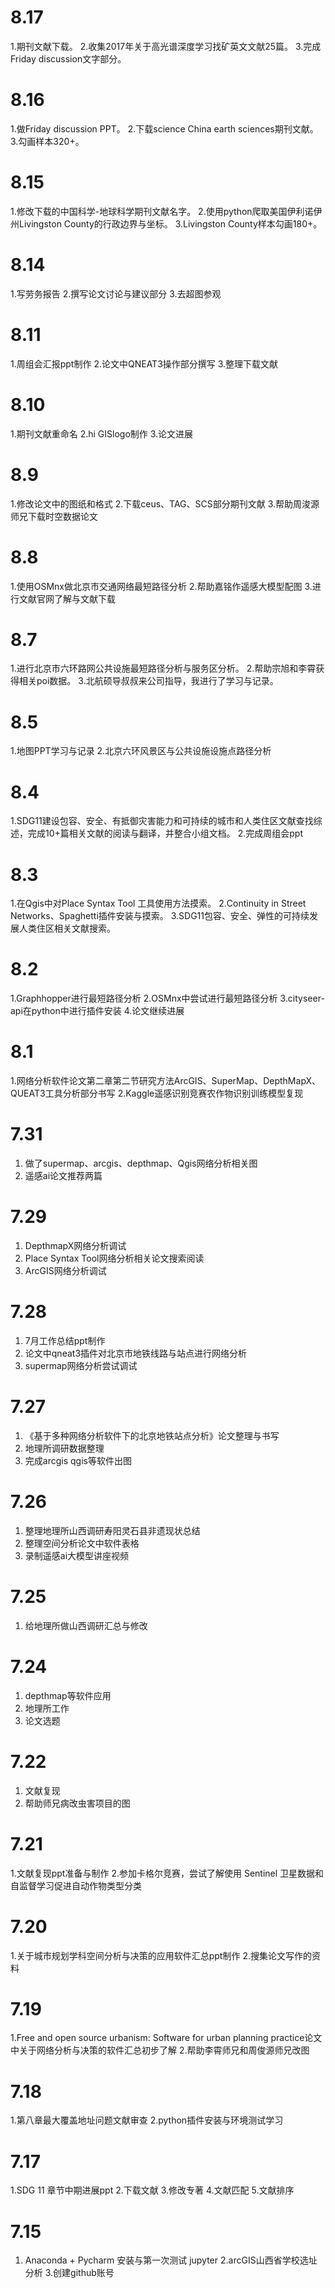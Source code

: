 # 8.17
1.期刊文献下载。
2.收集2017年关于高光谱深度学习找矿英文文献25篇。
3.完成Friday discussion文字部分。
# 8.16
1.做Friday discussion PPT。
2.下载science China earth sciences期刊文献。
3.勾画样本320+。
# 8.15
1.修改下载的中国科学-地球科学期刊文献名字。
2.使用python爬取美国伊利诺伊州Livingston County的行政边界与坐标。
3.Livingston County样本勾画180+。
# 8.14
1.写劳务报告
2.撰写论文讨论与建议部分
3.去超图参观
# 8.11
1.周组会汇报ppt制作
2.论文中QNEAT3操作部分撰写
3.整理下载文献
# 8.10
1.期刊文献重命名
2.hi GISlogo制作
3.论文进展
# 8.9
1.修改论文中的图纸和格式
2.下载ceus、TAG、SCS部分期刊文献
3.帮助周浚源师兄下载时空数据论文
# 8.8
1.使用OSMnx做北京市交通网络最短路径分析
2.帮助嘉铭作遥感大模型配图
3.进行文献官网了解与文献下载
# 8.7
1.进行北京市六环路网公共设施最短路径分析与服务区分析。
2.帮助宗旭和李霄获得相关poi数据。
3.北航硕导叔叔来公司指导，我进行了学习与记录。
# 8.5
1.地图PPT学习与记录
2.北京六环风景区与公共设施设施点路径分析
# 8.4
1.SDG11建设包容、安全、有抵御灾害能力和可持续的城市和人类住区文献查找综述，完成10+篇相关文献的阅读与翻译，并整合小组文档。
2.完成周组会ppt
# 8.3
1.在Qgis中对Place Syntax Tool 工具使用方法摸索。
2.Continuity in Street Networks、Spaghetti插件安装与摸索。
3.SDG11包容、安全、弹性的可持续发展人类住区相关文献搜索。
# 8.2
1.Graphhopper进行最短路径分析
2.OSMnx中尝试进行最短路径分析
3.cityseer-api在python中进行插件安装
4.论文继续进展
# 8.1
1.网络分析软件论文第二章第二节研究方法ArcGIS、SuperMap、DepthMapX、QUEAT3工具分析部分书写
2.Kaggle遥感识别竞赛农作物识别训练模型复现
# 7.31
1. 做了supermap、arcgis、depthmap、Qgis网络分析相关图
2. 遥感ai论文推荐两篇
# 7.29
1. DepthmapX网络分析调试
2. Place Syntax Tool网络分析相关论文搜索阅读
3. ArcGIS网络分析调试
# 7.28
1. 7月工作总结ppt制作
2. 论文中qneat3插件对北京市地铁线路与站点进行网络分析
3. supermap网络分析尝试调试
# 7.27
1. 《基于多种网络分析软件下的北京地铁站点分析》论文整理与书写
2. 地理所调研数据整理
3. 完成arcgis qgis等软件出图
# 7.26
1. 整理地理所山西调研寿阳灵石县非遗现状总结
2. 整理空间分析论文中软件表格
3. 录制遥感ai大模型讲座视频
# 7.25
1. 给地理所做山西调研汇总与修改
# 7.24
1. depthmap等软件应用
2. 地理所工作
3. 论文选题
# 7.22
1. 文献复现
2. 帮助师兄病改虫害项目的图
# 7.21
1.文献复现ppt准备与制作
2.参加卡格尔竞赛，尝试了解使用 Sentinel 卫星数据和自监督学习促进自动作物类型分类
# 7.20
1.关于城市规划学科空间分析与决策的应用软件汇总ppt制作
2.搜集论文写作的资料
# 7.19
1.Free and open source urbanism: Software for urban planning practice论文中关于网络分析与决策的软件汇总初步了解
2.帮助李霄师兄和周俊源师兄改图
# 7.18
1.第八章最大覆盖地址问题文献审查
2.python插件安装与环境测试学习
# 7.17
1.SDG 11 章节中期进展ppt
2.下载文献
3.修改专著
4.文献匹配
5.文献排序
# 7.15
1. Anaconda + Pycharm 安装与第一次测试 jupyter
2.arcGIS山西省学校选址分析
3.创建github账号
